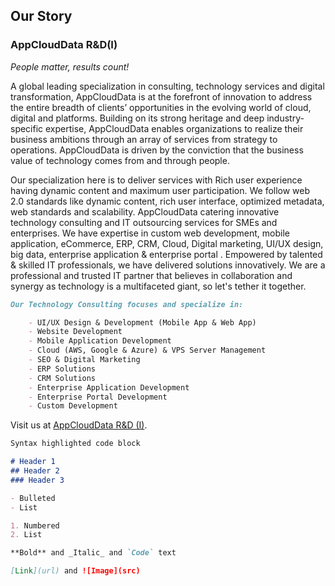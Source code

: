 
## Our Story
### AppCloudData R&D(I)
_People matter, results count!_

A global  leading specialization in consulting, technology services and digital transformation, AppCloudData is at the forefront of innovation to address the entire breadth of clients’ opportunities in the evolving world of cloud, digital and platforms. Building on its strong heritage and deep industry-specific expertise, AppCloudData enables organizations to realize their business ambitions through an array of services from strategy to operations. AppCloudData is driven by the conviction that the business value of technology comes from and through people.

Our specialization here is to deliver services with Rich user experience having dynamic content and maximum user participation. We follow web 2.0 standards like dynamic content, rich user interface, optimized metadata, web standards and scalability. 
AppCloudData catering innovative technology consulting and IT outsourcing services for SMEs and enterprises. We have expertise in custom web development, mobile application, eCommerce, ERP, CRM, Cloud, Digital marketing, UI/UX design, big data, enterprise application & enterprise portal . Empowered by talented & skilled IT professionals, we have delivered solutions innovatively. We are a professional and trusted IT partner that believes in collaboration and synergy as technology is a multifaceted giant, so let's tether it together.
```markdown
Our Technology Consulting focuses and specialize in:

    - UI/UX Design & Development (Mobile App & Web App)
    - Website Development
    - Mobile Application Development
    - Cloud (AWS, Google & Azure) & VPS Server Management
    - SEO & Digital Marketing
    - ERP Solutions
    - CRM Solutions
    - Enterprise Application Development
    - Enterprise Portal Development
    - Custom Development
```
Visit us at [AppCloudData R&D (I)](https://appclouddata.com). 




















```markdown
Syntax highlighted code block

# Header 1
## Header 2
### Header 3

- Bulleted
- List

1. Numbered
2. List

**Bold** and _Italic_ and `Code` text

[Link](url) and ![Image](src)
```
